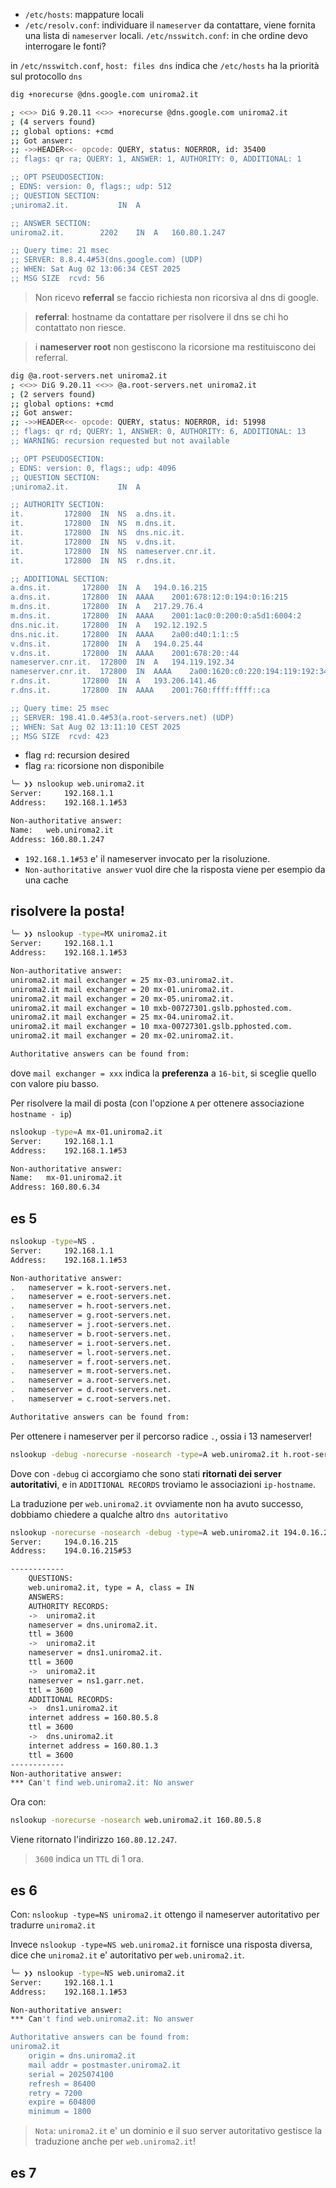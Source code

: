 * `/etc/hosts`: mappature locali
* `/etc/resolv.conf`: individuare il `nameserver` da contattare, viene fornita una lista di `nameserver` locali. `/etc/nsswitch.conf`: in che ordine devo interrogare le fonti?

in `/etc/nsswitch.conf`, `host: files dns` indica che `/etc/hosts` ha la priorità sul protocollo `dns`

```bash
dig +norecurse @dns.google.com uniroma2.it

; <<>> DiG 9.20.11 <<>> +norecurse @dns.google.com uniroma2.it
; (4 servers found)
;; global options: +cmd
;; Got answer:
;; ->>HEADER<<- opcode: QUERY, status: NOERROR, id: 35400
;; flags: qr ra; QUERY: 1, ANSWER: 1, AUTHORITY: 0, ADDITIONAL: 1

;; OPT PSEUDOSECTION:
; EDNS: version: 0, flags:; udp: 512
;; QUESTION SECTION:
;uniroma2.it.			IN	A

;; ANSWER SECTION:
uniroma2.it.		2202	IN	A	160.80.1.247

;; Query time: 21 msec
;; SERVER: 8.8.4.4#53(dns.google.com) (UDP)
;; WHEN: Sat Aug 02 13:06:34 CEST 2025
;; MSG SIZE  rcvd: 56
```
> Non ricevo **referral** se faccio richiesta non ricorsiva al dns di google.

> **referral**: hostname da contattare per risolvere il dns se chi ho contattato non riesce.

> i **nameserver root** non gestiscono la ricorsione ma restituiscono dei referral.

```bash
dig @a.root-servers.net uniroma2.it
; <<>> DiG 9.20.11 <<>> @a.root-servers.net uniroma2.it
; (2 servers found)
;; global options: +cmd
;; Got answer:
;; ->>HEADER<<- opcode: QUERY, status: NOERROR, id: 51998
;; flags: qr rd; QUERY: 1, ANSWER: 0, AUTHORITY: 6, ADDITIONAL: 13
;; WARNING: recursion requested but not available

;; OPT PSEUDOSECTION:
; EDNS: version: 0, flags:; udp: 4096
;; QUESTION SECTION:
;uniroma2.it.			IN	A

;; AUTHORITY SECTION:
it.			172800	IN	NS	a.dns.it.
it.			172800	IN	NS	m.dns.it.
it.			172800	IN	NS	dns.nic.it.
it.			172800	IN	NS	v.dns.it.
it.			172800	IN	NS	nameserver.cnr.it.
it.			172800	IN	NS	r.dns.it.

;; ADDITIONAL SECTION:
a.dns.it.		172800	IN	A	194.0.16.215
a.dns.it.		172800	IN	AAAA	2001:678:12:0:194:0:16:215
m.dns.it.		172800	IN	A	217.29.76.4
m.dns.it.		172800	IN	AAAA	2001:1ac0:0:200:0:a5d1:6004:2
dns.nic.it.		172800	IN	A	192.12.192.5
dns.nic.it.		172800	IN	AAAA	2a00:d40:1:1::5
v.dns.it.		172800	IN	A	194.0.25.44
v.dns.it.		172800	IN	AAAA	2001:678:20::44
nameserver.cnr.it.	172800	IN	A	194.119.192.34
nameserver.cnr.it.	172800	IN	AAAA	2a00:1620:c0:220:194:119:192:34
r.dns.it.		172800	IN	A	193.206.141.46
r.dns.it.		172800	IN	AAAA	2001:760:ffff:ffff::ca

;; Query time: 25 msec
;; SERVER: 198.41.0.4#53(a.root-servers.net) (UDP)
;; WHEN: Sat Aug 02 13:11:10 CEST 2025
;; MSG SIZE  rcvd: 423
```

* flag `rd`: recursion desired
* flag `ra`: ricorsione non disponibile

```bash
╰─ ❯❯ nslookup web.uniroma2.it
Server:		192.168.1.1
Address:	192.168.1.1#53

Non-authoritative answer:
Name:	web.uniroma2.it
Address: 160.80.1.247
```
 * `192.168.1.1#53` e' il nameserver invocato per la risoluzione.
 * `Non-authoritative answer` vuol dire che la risposta viene per esempio da una cache

## risolvere la posta!

```bash
╰─ ❯❯ nslookup -type=MX uniroma2.it
Server:		192.168.1.1
Address:	192.168.1.1#53

Non-authoritative answer:
uniroma2.it	mail exchanger = 25 mx-03.uniroma2.it.
uniroma2.it	mail exchanger = 20 mx-01.uniroma2.it.
uniroma2.it	mail exchanger = 20 mx-05.uniroma2.it.
uniroma2.it	mail exchanger = 10 mxb-00727301.gslb.pphosted.com.
uniroma2.it	mail exchanger = 25 mx-04.uniroma2.it.
uniroma2.it	mail exchanger = 10 mxa-00727301.gslb.pphosted.com.
uniroma2.it	mail exchanger = 20 mx-02.uniroma2.it.

Authoritative answers can be found from:
```

dove `mail exchanger = xxx` indica la **preferenza** a `16-bit`, si sceglie quello con valore piu basso.

Per risolvere la mail di posta (con l'opzione `A` per ottenere associazione `hostname - ip`)
```bash
nslookup -type=A mx-01.uniroma2.it
Server:		192.168.1.1
Address:	192.168.1.1#53

Non-authoritative answer:
Name:	mx-01.uniroma2.it
Address: 160.80.6.34
```

## es 5
```bash
nslookup -type=NS .
Server:		192.168.1.1
Address:	192.168.1.1#53

Non-authoritative answer:
.	nameserver = k.root-servers.net.
.	nameserver = e.root-servers.net.
.	nameserver = h.root-servers.net.
.	nameserver = g.root-servers.net.
.	nameserver = j.root-servers.net.
.	nameserver = b.root-servers.net.
.	nameserver = i.root-servers.net.
.	nameserver = l.root-servers.net.
.	nameserver = f.root-servers.net.
.	nameserver = m.root-servers.net.
.	nameserver = a.root-servers.net.
.	nameserver = d.root-servers.net.
.	nameserver = c.root-servers.net.

Authoritative answers can be found from:
```

Per ottenere i nameserver per il percorso radice `.`, ossia i 13 nameserver!

```bash
nslookup -debug -norecurse -nosearch -type=A web.uniroma2.it h.root-servers.net 
```
Dove con `-debug` ci accorgiamo che sono stati **ritornati dei server autoritativi**, e in `ADDITIONAL RECORDS` troviamo le associazioni `ip-hostname`. 

La traduzione per `web.uniroma2.it` ovviamente non ha avuto successo, dobbiamo chiedere a qualche altro `dns autoritativo`

```bash
nslookup -norecurse -nosearch -debug -type=A web.uniroma2.it 194.0.16.215
Server:		194.0.16.215
Address:	194.0.16.215#53

------------
    QUESTIONS:
	web.uniroma2.it, type = A, class = IN
    ANSWERS:
    AUTHORITY RECORDS:
    ->  uniroma2.it
	nameserver = dns.uniroma2.it.
	ttl = 3600
    ->  uniroma2.it
	nameserver = dns1.uniroma2.it.
	ttl = 3600
    ->  uniroma2.it
	nameserver = ns1.garr.net.
	ttl = 3600
    ADDITIONAL RECORDS:
    ->  dns1.uniroma2.it
	internet address = 160.80.5.8
	ttl = 3600
    ->  dns.uniroma2.it
	internet address = 160.80.1.3
	ttl = 3600
------------
Non-authoritative answer:
*** Can't find web.uniroma2.it: No answer
```

Ora con:
```bash
nslookup -norecurse -nosearch web.uniroma2.it 160.80.5.8
```
Viene ritornato l'indirizzo `160.80.12.247`.

> `3600` indica un `TTL` di 1 ora.

## es 6
Con:
`nslookup -type=NS uniroma2.it` ottengo il nameserver autoritativo per tradurre `uniroma2.it`

Invece `nslookup -type=NS web.uniroma2.it` fornisce una risposta diversa, dice che `uniroma2.it` e' autoritativo per `web.uniroma2.it`.

```bash
╰─ ❯❯ nslookup -type=NS web.uniroma2.it
Server:		192.168.1.1
Address:	192.168.1.1#53

Non-authoritative answer:
*** Can't find web.uniroma2.it: No answer

Authoritative answers can be found from:
uniroma2.it
	origin = dns.uniroma2.it
	mail addr = postmaster.uniroma2.it
	serial = 2025074100
	refresh = 86400
	retry = 7200
	expire = 604800
	minimum = 1800
```

> `Nota`: `uniroma2.it` e' un dominio e il suo server autoritativo gestisce la traduzione anche per `web.uniroma2.it`!

## es 7